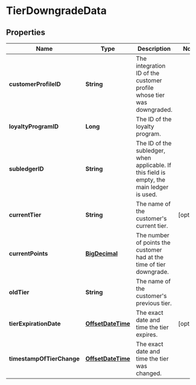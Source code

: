 

# TierDowngradeData

## Properties

Name | Type | Description | Notes
------------ | ------------- | ------------- | -------------
**customerProfileID** | **String** | The integration ID of the customer profile whose tier was downgraded. | 
**loyaltyProgramID** | **Long** | The ID of the loyalty program. | 
**subledgerID** | **String** | The ID of the subledger, when applicable. If this field is empty, the main ledger is used. | 
**currentTier** | **String** | The name of the customer&#39;s current tier. |  [optional]
**currentPoints** | [**BigDecimal**](BigDecimal.md) | The number of points the customer had at the time of tier downgrade. | 
**oldTier** | **String** | The name of the customer&#39;s previous tier. | 
**tierExpirationDate** | [**OffsetDateTime**](OffsetDateTime.md) | The exact date and time the tier expires. |  [optional]
**timestampOfTierChange** | [**OffsetDateTime**](OffsetDateTime.md) | The exact date and time the tier was changed. | 



